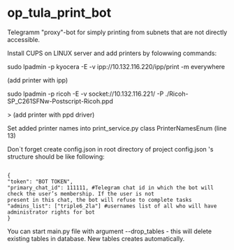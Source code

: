 # op_tula_print_bot

Telegramm "proxy"-bot for simply printing from subnets that are not directly accessible.

Install CUPS on LINUX server and add printers by folowwing commands:

<p>sudo lpadmin -p kyocera -E -v ipp://10.132.116.220/ipp/print -m everywhere</p> (add printer with ipp)
<p>sudo lpadmin -p ricoh -E -v socket://10.132.116.221/ -P ./Ricoh-SP_C261SFNw-Postscript-Ricoh.ppd</p>> (add printer with ppd
driver)
<br>
<p>Set added printer names into print_service.py class PrinterNamesEnum (line 13)

Don`t forget create config.json in root directory of project
config.json 's structure should be like following:</p>

<code>
{
"token": "BOT TOKEN",
"primary_chat_id": 111111, #Telegram chat id in which the bot will check the user’s membership. If the user is not
present in this chat, the bot will refuse to complete tasks
"admins_list": ["triple6_2la"] #usernames list of all who will have administrator rights for bot
}
</code>

<p>You can start main.py file with argument --drop_tables - this will delete existing tables in database.
New tables creates automatically.</p>